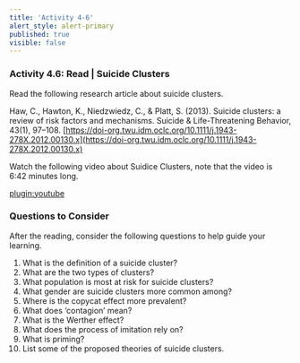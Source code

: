 ```yaml
---
title: 'Activity 4-6'
alert_style: alert-primary
published: true
visible: false
---
```


### Activity 4.6: Read | Suicide Clusters

Read the following research article about suicide clusters.

Haw, C., Hawton, K., Niedzwiedz, C., & Platt, S. (2013). Suicide clusters: a review of risk factors and mechanisms. Suicide & Life-Threatening Behavior, 43(1), 97–108. [https://doi-org.twu.idm.oclc.org/10.1111/j.1943-278X.2012.00130.x](https://doi-org.twu.idm.oclc.org/10.1111/j.1943-278X.2012.00130.x)

Watch the following video about Suidice Clusters, note that the video is 6:42 minutes long.

[plugin:youtube](https://youtu.be/F6S3jcJ-Imw)

### Questions to Consider

After the reading, consider the following questions to help guide your learning.

1. What is the definition of a suicide cluster?
2. What are the two types of clusters?
3. What population is most at risk for suicide clusters?
4. What gender are suicide clusters more common among?
5. Where is the copycat effect more prevalent?
6. What does ‘contagion’ mean?
7. What is the Werther effect?
8. What does the process of imitation rely on?
9. What is priming?
10. List some of the proposed theories of suicide clusters.

<!--
After the reading, consider the following questions and use the tool to save your notes. It is important to note that closing this active browser will not save your responses, so you will need to save/download your document before closing it.

[h5p id="473"]
-->